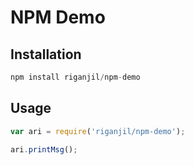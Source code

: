 # NPM Demo #

## Installation
```javascript
npm install riganjil/npm-demo
```
## Usage
```javascript
var ari = require('riganjil/npm-demo');

ari.printMsg();

```